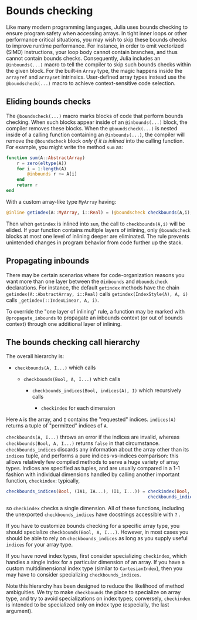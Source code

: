 # Bounds checking

Like many modern programming languages, Julia uses bounds checking to ensure program safety when
accessing arrays. In tight inner loops or other performance critical situations, you may wish
to skip these bounds checks to improve runtime performance. For instance, in order to emit vectorized
(SIMD) instructions, your loop body cannot contain branches, and thus cannot contain bounds checks.
Consequently, Julia includes an `@inbounds(...)` macro to tell the compiler to skip such bounds
checks within the given block. For the built-in `Array` type, the magic happens inside the `arrayref`
and `arrayset` intrinsics. User-defined array types instead use the `@boundscheck(...)` macro
to achieve context-sensitive code selection.

## Eliding bounds checks

The `@boundscheck(...)` macro marks blocks of code that perform bounds checking. When such blocks
appear inside of an `@inbounds(...)` block, the compiler removes these blocks. When the `@boundscheck(...)`
is nested inside of a calling function containing an `@inbounds(...)`, the compiler will remove
the `@boundscheck` block *only if it is inlined* into the calling function. For example, you might
write the method `sum` as:

```julia
function sum(A::AbstractArray)
    r = zero(eltype(A))
    for i = 1:length(A)
        @inbounds r += A[i]
    end
    return r
end
```

With a custom array-like type `MyArray` having:

```julia
@inline getindex(A::MyArray, i::Real) = (@boundscheck checkbounds(A,i); A.data[to_index(i)])
```

Then when `getindex` is inlined into `sum`, the call to `checkbounds(A,i)` will be elided. If
your function contains multiple layers of inlining, only `@boundscheck` blocks at most one level
of inlining deeper are eliminated. The rule prevents unintended changes in program behavior from
code further up the stack.

## Propagating inbounds

There may be certain scenarios where for code-organization reasons you want more than one layer
between the `@inbounds` and `@boundscheck` declarations. For instance, the default `getindex`
methods have the chain `getindex(A::AbstractArray, i::Real)` calls `getindex(IndexStyle(A), A, i)`
calls `_getindex(::IndexLinear, A, i)`.

To override the "one layer of inlining" rule, a function may be marked with `@propagate_inbounds`
to propagate an inbounds context (or out of bounds context) through one additional layer of inlining.

## The bounds checking call hierarchy

The overall hierarchy is:

  * `checkbounds(A, I...)` which calls

      * `checkbounds(Bool, A, I...)` which calls

          * `checkbounds_indices(Bool, indices(A), I)` which recursively calls

              * `checkindex` for each dimension

Here `A` is the array, and `I` contains the "requested" indices. `indices(A)` returns a tuple
of "permitted" indices of `A`.

`checkbounds(A, I...)` throws an error if the indices are invalid, whereas `checkbounds(Bool, A, I...)`
returns `false` in that circumstance.  `checkbounds_indices` discards any information about the
array other than its `indices` tuple, and performs a pure indices-vs-indices comparison: this
allows relatively few compiled methods to serve a huge variety of array types. Indices are specified
as tuples, and are usually compared in a 1-1 fashion with individual dimensions handled by calling
another important function, `checkindex`: typically,

```julia
checkbounds_indices(Bool, (IA1, IA...), (I1, I...)) = checkindex(Bool, IA1, I1) &
                                                      checkbounds_indices(Bool, IA, I)
```

so `checkindex` checks a single dimension.  All of these functions, including the unexported
`checkbounds_indices` have docstrings accessible with `?` .

If you have to customize bounds checking for a specific array type, you should specialize `checkbounds(Bool, A, I...)`.
However, in most cases you should be able to rely on `checkbounds_indices` as long as you supply
useful `indices` for your array type.

If you have novel index types, first consider specializing `checkindex`, which handles a single
index for a particular dimension of an array.  If you have a custom multidimensional index type
(similar to `CartesianIndex`), then you may have to consider specializing `checkbounds_indices`.

Note this hierarchy has been designed to reduce the likelihood of method ambiguities.  We try
to make `checkbounds` the place to specialize on array type, and try to avoid specializations
on index types; conversely, `checkindex` is intended to be specialized only on index type (especially,
the last argument).
